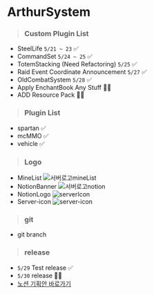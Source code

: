 # ArthurSystem

> ### Custom Plugin List
* SteelLife `5/21 ~ 23` ✅
* CommandSet  `5/24 ~ 25` ✅
* TotemStacking (Need Refactoring) `5/25` ✅ 
* Raid Event Coordinate Announcement `5/27` ✅
* OldCombatSystem `5/28` ✅
* Apply EnchantBook Any Stuff 👨‍💻
* ADD Resource Pack 👨‍💻

> ### Plugin List
* spartan ✅
* mcMMO ✅
* vehicle ✅

> ### Logo
* MineList
![서버로고mineList](https://github.com/JAXPLE/ArthurSystem/assets/114869036/14cd7578-a951-44dc-b901-57d07a3035bd)
* NotionBanner
![서버로고notion](https://github.com/JAXPLE/ArthurSystem/assets/114869036/6be22da5-ce84-4f39-a242-9ee31e0d7be9)
* NotionLogo
![serverIcon](https://github.com/JAXPLE/ArthurSystem/assets/114869036/f06cacde-d4f7-48a6-866d-43976a6f90fb)
* Server-icon
![server-icon](https://github.com/JAXPLE/ArthurSystem/assets/114869036/a05d71aa-72df-4889-9761-065e7fda6751)

> ### git
* git branch

> ### release
* `5/29` Test release ✅
* `5/30` release 👨‍💻
* [노션 기획안 바로가기](https://jaxple.notion.site/d1ef58aa889d4b8ba1342fc09c0249b4)